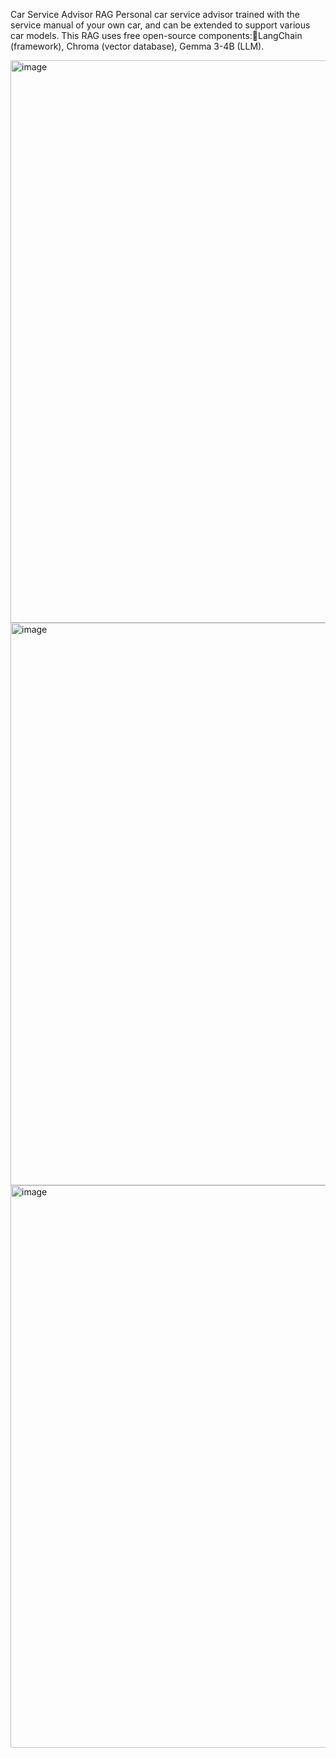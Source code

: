 Car Service Advisor RAG
Personal car service advisor trained with the service manual of your own car, and can be extended to support various car models.
This RAG uses free open-source components:LangChain (framework), Chroma (vector database), Gemma 3-4B (LLM).

<img width="1600" height="900" alt="image" src="https://github.com/user-attachments/assets/fe5e9db3-74b6-4100-9f14-a0a4d4a1c55d" />

<img width="1600" height="900" alt="image" src="https://github.com/user-attachments/assets/fec9afad-c346-448e-9d13-4252eefbf355" />

<img width="1600" height="900" alt="image" src="https://github.com/user-attachments/assets/dfc52b2a-9b8a-4e48-aaa5-4f529461b1af" />
